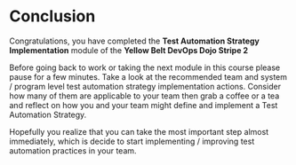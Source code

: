 # Conclusion

Congratulations, you have completed the **Test Automation Strategy Implementation** module of the **Yellow Belt DevOps Dojo Stripe 2**

Before going back to work or taking the next module in this course please pause for a few minutes. Take a look at the recommended team and system / program level test automation strategy implementation actions. Consider how many of them are applicable to your team then grab a coffee or a tea and reflect on how you and your team might define and implement a Test Automation Strategy.

Hopefully you realize that you can take the most important step almost immediately, which is decide to start implementing / improving test automation practices in your team.
